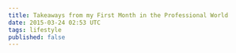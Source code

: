 ```yaml
---
title: Takeaways from my First Month in the Professional World
date: 2015-03-24 02:53 UTC
tags: lifestyle
published: false
---
```



